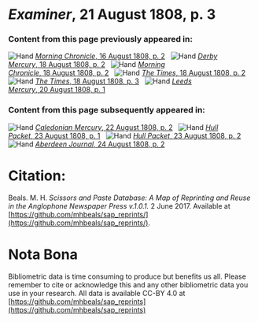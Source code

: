 # *Examiner*, 21 August 1808, p. 3  
  
### Content from this page previously appeared in:  
![Hand](http://scissorsandpaste.net/wp-content/uploads/2017/06/smallhandpointer.png) [*Morning Chronicle*, 16 August 1808, p. 2](https://mhbeals.github.io/sap_html/Morning-Chronicle/Morning-Chronicle-16-August-1808-p-2)  
![Hand](http://scissorsandpaste.net/wp-content/uploads/2017/06/smallhandpointer.png) [*Derby Mercury*, 18 August 1808, p. 2](https://mhbeals.github.io/sap_html/Derby-Mercury/Derby-Mercury-18-August-1808-p-2)  
![Hand](http://scissorsandpaste.net/wp-content/uploads/2017/06/smallhandpointer.png) [*Morning Chronicle*, 18 August 1808, p. 2](https://mhbeals.github.io/sap_html/Morning-Chronicle/Morning-Chronicle-18-August-1808-p-2)  
![Hand](http://scissorsandpaste.net/wp-content/uploads/2017/06/smallhandpointer.png) [*The Times*, 18 August 1808, p. 2](https://mhbeals.github.io/sap_html/The-Times/The-Times-18-August-1808-p-2)  
![Hand](http://scissorsandpaste.net/wp-content/uploads/2017/06/smallhandpointer.png) [*The Times*, 18 August 1808, p. 3](https://mhbeals.github.io/sap_html/The-Times/The-Times-18-August-1808-p-3)  
![Hand](http://scissorsandpaste.net/wp-content/uploads/2017/06/smallhandpointer.png) [*Leeds Mercury*, 20 August 1808, p. 1](https://mhbeals.github.io/sap_html/Leeds-Mercury/Leeds-Mercury-20-August-1808-p-1)  
  
### Content from this page subsequently appeared in:  
![Hand](http://scissorsandpaste.net/wp-content/uploads/2017/06/smallhandpointer.png) [*Caledonian Mercury*, 22 August 1808, p. 2](https://mhbeals.github.io/sap_html/Caledonian-Mercury/Caledonian-Mercury-22-August-1808-p-2)  
![Hand](http://scissorsandpaste.net/wp-content/uploads/2017/06/smallhandpointer.png) [*Hull Packet*, 23 August 1808, p. 1](https://mhbeals.github.io/sap_html/Hull-Packet/Hull-Packet-23-August-1808-p-1)  
![Hand](http://scissorsandpaste.net/wp-content/uploads/2017/06/smallhandpointer.png) [*Hull Packet*, 23 August 1808, p. 2](https://mhbeals.github.io/sap_html/Hull-Packet/Hull-Packet-23-August-1808-p-2)  
![Hand](http://scissorsandpaste.net/wp-content/uploads/2017/06/smallhandpointer.png) [*Aberdeen Journal*, 24 August 1808, p. 2](https://mhbeals.github.io/sap_html/Aberdeen-Journal/Aberdeen-Journal-24-August-1808-p-2)  


# Citation: 

Beals. M. H. *Scissors and Paste Database: A Map of Reprinting and Reuse in the Anglophone Newspaper Press v.1.0.1.* 2 June 2017. Available at [https://github.com/mhbeals/sap_reprints/](https://github.com/mhbeals/sap_reprints/). 

# Nota Bona

Bibliometric data is time consuming to produce but benefits us all. Please remember to cite or acknowledge this and any other bibliometric data you use in your research. All data is available CC-BY 4.0 at [https://github.com/mhbeals/sap_reprints](https://github.com/mhbeals/sap_reprints)